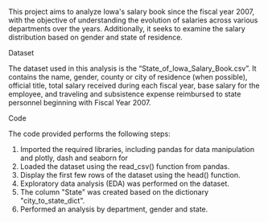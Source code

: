 This project aims to analyze Iowa's salary book since the fiscal year 2007, with the objective of understanding the evolution of salaries across various departments over the years. Additionally, it seeks to examine the salary distribution based on gender and state of residence.

Dataset

The dataset used in this analysis is the “State_of_Iowa_Salary_Book.csv”. It contains the name, gender, county or city of residence (when possible), official title, total salary received during each fiscal year, base salary for the employee, and traveling and subsistence expense reimbursed to state personnel beginning with Fiscal Year 2007.

Code

The code provided performs the following steps:
1.	Imported the required libraries, including pandas for data manipulation and plotly, dash and seaborn for 
2.	Loaded the dataset using the read_csv() function from pandas.
3.	Display the first few rows of the dataset using the head() function.
4.	Exploratory data analysis (EDA) was performed on the dataset.
5.	The column "State" was created based on the dictionary "city_to_state_dict".
6.	Performed an analysis by department, gender and state.
